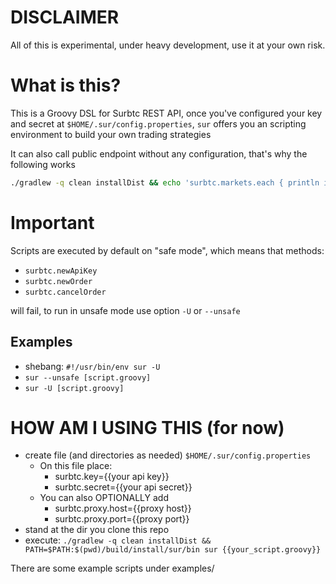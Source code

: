 # DISCLAIMER

All of this is experimental, under heavy development, use it at your own risk.

# What is this?

This is a Groovy DSL for Surbtc REST API, once you've configured your key and secret
at `$HOME/.sur/config.properties`, `sur` offers you an scripting environment to build your own
trading strategies

It can also call public endpoint without any configuration, that's why the following works

```bash
./gradlew -q clean installDist && echo 'surbtc.markets.each { println it  }' | PATH=$PATH:$(pwd)/build/install/sur/bin sur
```

# Important

Scripts are executed by default on "safe mode", which means that methods:

- `surbtc.newApiKey`
- `surbtc.newOrder`
- `surbtc.cancelOrder`

will fail, to run in unsafe mode use option `-U` or `--unsafe`

## Examples

- shebang:  `#!/usr/bin/env sur -U`
- `sur --unsafe [script.groovy]`
- `sur -U [script.groovy]`

# HOW AM I USING THIS (for now)

- create file (and directories as needed) `$HOME/.sur/config.properties`
    - On this file place:
        - surbtc.key={{your api key}}
        - surbtc.secret={{your api secret}}
    - You can also OPTIONALLY add
        - surbtc.proxy.host={{proxy host}}
        - surbtc.proxy.port={{proxy port}}
- stand at the dir you clone this repo
- execute: `./gradlew -q clean installDist && PATH=$PATH:$(pwd)/build/install/sur/bin sur {{your_script.groovy}}`

There are some example scripts under examples/

